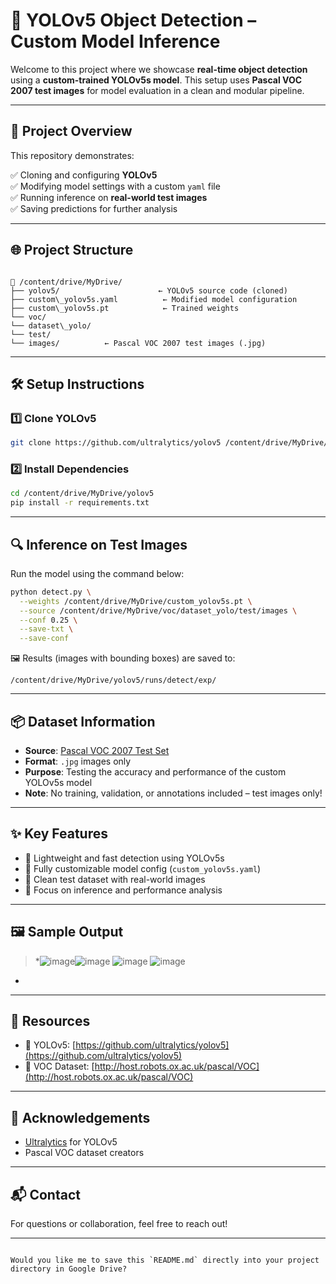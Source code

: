 # 🚀 YOLOv5 Object Detection – Custom Model Inference

Welcome to this project where we showcase **real-time object detection** using a **custom-trained YOLOv5s model**. This setup uses **Pascal VOC 2007 test images** for model evaluation in a clean and modular pipeline.

---

## 📁 Project Overview

This repository demonstrates:

✅ Cloning and configuring **YOLOv5**  
✅ Modifying model settings with a custom `yaml` file  
✅ Running inference on **real-world test images**  
✅ Saving predictions for further analysis

---

## 🌐 Project Structure

```

📂 /content/drive/MyDrive/
├── yolov5/                      ← YOLOv5 source code (cloned)
├── custom\_yolov5s.yaml          ← Modified model configuration
├── custom\_yolov5s.pt            ← Trained weights
└── voc/
└── dataset\_yolo/
└── test/
└── images/          ← Pascal VOC 2007 test images (.jpg)

````

---

## 🛠️ Setup Instructions

### 1️⃣ Clone YOLOv5

```bash
git clone https://github.com/ultralytics/yolov5 /content/drive/MyDrive/yolov5
````

### 2️⃣ Install Dependencies

```bash
cd /content/drive/MyDrive/yolov5
pip install -r requirements.txt
```

---

## 🔍 Inference on Test Images

Run the model using the command below:

```bash
python detect.py \
  --weights /content/drive/MyDrive/custom_yolov5s.pt \
  --source /content/drive/MyDrive/voc/dataset_yolo/test/images \
  --conf 0.25 \
  --save-txt \
  --save-conf
```

🖼️ Results (images with bounding boxes) are saved to:

```
/content/drive/MyDrive/yolov5/runs/detect/exp/
```

---

## 📦 Dataset Information

* **Source**: [Pascal VOC 2007 Test Set](http://host.robots.ox.ac.uk/pascal/VOC/voc2007/)
* **Format**: `.jpg` images only
* **Purpose**: Testing the accuracy and performance of the custom YOLOv5s model
* **Note**: No training, validation, or annotations included – test images only!

---

## ✨ Key Features

* 🔧 Lightweight and fast detection using YOLOv5s
* 🧠 Fully customizable model config (`custom_yolov5s.yaml`)
* 📸 Clean test dataset with real-world images
* 🧪 Focus on inference and performance analysis

---

## 🖼️ Sample Output

> *![image](https://github.com/user-attachments/assets/463de181-b841-47e5-b5c0-0304db51c2cd)![image](https://github.com/user-attachments/assets/be56267d-3b9f-4e6c-86f6-4e195de1c664)
![image](https://github.com/user-attachments/assets/527c7d8f-129b-407c-97f4-ee90c18df93f)
![image](https://github.com/user-attachments/assets/f64c9961-bfb8-4408-b9a2-929ade618e2e)

*

---

## 🔗 Resources

* 📘 YOLOv5: [https://github.com/ultralytics/yolov5](https://github.com/ultralytics/yolov5)
* 📁 VOC Dataset: [http://host.robots.ox.ac.uk/pascal/VOC](http://host.robots.ox.ac.uk/pascal/VOC)

---

## 🙌 Acknowledgements

* [Ultralytics](https://github.com/ultralytics) for YOLOv5
* Pascal VOC dataset creators

---

## 📬 Contact

For questions or collaboration, feel free to reach out!

---

```

Would you like me to save this `README.md` directly into your project directory in Google Drive?
```
